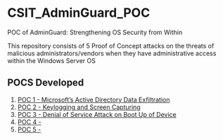 # CSIT_AdminGuard_POC
POC of AdminGuard: Strengthening OS Security from Within

This repository consists of 5 Proof of Concept attacks on the threats of malicious administrators/vendors when they have administrative access within the Windows Server OS


## POCS Developed
1. [POC 1 - Microsoft’s Active Directory Data Exfiltration](/POC1.md)
2. [POC 2 - Keylogging and Screen Capturing](/POC2.md)
3. [POC 3 - Denial of Service Attack on Boot Up of Device](/POC3.md)
4. [POC 4 - ](/POC4.md)
5. [POC 5 - ](/POC5.md)
